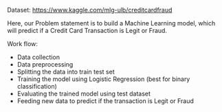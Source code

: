 Dataset: 
https://www.kaggle.com/mlg-ulb/creditcardfraud

Here, our Problem statement is to build a Machine Learning model, which will predict if a Credit Card Transaction is Legit or Fraud.

Work flow:
- Data collection
- Data preprocessing
- Splitting the data into train test set
- Training the model using Logistic Regression (best for binary classification)
- Evaluating the trained model using test dataset
- Feeding new data to predict if the transaction is Legit or Fraud
